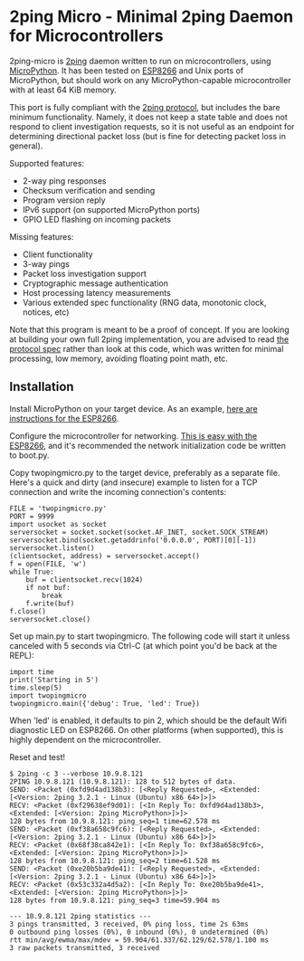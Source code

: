 # 2ping Micro - Minimal 2ping Daemon for Microcontrollers

2ping-micro is [2ping](https://www.finnie.org/software/2ping/) daemon written to run on microcontrollers, using [MicroPython](https://micropython.org/).
It has been tested on [ESP8266](https://en.wikipedia.org/wiki/ESP8266) and Unix ports of MicroPython, but should work on any MicroPython-capable microcontroller with at least 64 KiB memory.

This port is fully compliant with the [2ping protocol](https://github.com/rfinnie/2ping/blob/master/doc/2ping-protocol.md), but includes the bare minimum functionality.
Namely, it does not keep a state table and does not respond to client investigation requests, so it is not useful as an endpoint for determining directional packet loss (but is fine for detecting packet loss in general).

Supported features:

* 2-way ping responses
* Checksum verification and sending
* Program version reply
* IPv6 support (on supported MicroPython ports)
* GPIO LED flashing on incoming packets

Missing features:

* Client functionality
* 3-way pings
* Packet loss investigation support
* Cryptographic message authentication
* Host processing latency measurements
* Various extended spec functionality (RNG data, monotonic clock, notices, etc)

Note that this program is meant to be a proof of concept.
If you are looking at building your own full 2ping implementation, you are advised to read [the protocol spec](https://github.com/rfinnie/2ping/blob/master/doc/2ping-protocol.md) rather than look at this code, which was written for minimal processing, low memory, avoiding floating point math, etc.

## Installation

Install MicroPython on your target device.
As an example, [here are instructions for the ESP8266](http://docs.micropython.org/en/latest/esp8266/esp8266/tutorial/intro.html).

Configure the microcontroller for networking.
[This is easy with the ESP8266](http://docs.micropython.org/en/latest/esp8266/esp8266/tutorial/network_basics.html), and it's recommended the network initialization code be written to boot.py.

Copy twopingmicro.py to the target device, preferably as a separate file.
Here's a quick and dirty (and insecure) example to listen for a TCP connection and write the incoming connection's contents:

```
FILE = 'twopingmicro.py'
PORT = 9999
import usocket as socket
serversocket = socket.socket(socket.AF_INET, socket.SOCK_STREAM)
serversocket.bind(socket.getaddrinfo('0.0.0.0', PORT)[0][-1])
serversocket.listen()
(clientsocket, address) = serversocket.accept()
f = open(FILE, 'w')
while True:
    buf = clientsocket.recv(1024)
    if not buf:
        break
    f.write(buf)
f.close()
serversocket.close()
```

Set up main.py to start twopingmicro.
The following code will start it unless canceled with 5 seconds via Ctrl-C (at which point you'd be back at the REPL):

```
import time
print('Starting in 5')
time.sleep(5)
import twopingmicro
twopingmicro.main({'debug': True, 'led': True})
```

When 'led' is enabled, it defaults to pin 2, which should be the default Wifi diagnostic LED on ESP8266.
On other platforms (when supported), this is highly dependent on the microcontroller.

Reset and test!

```
$ 2ping -c 3 --verbose 10.9.8.121
2PING 10.9.8.121 (10.9.8.121): 128 to 512 bytes of data.
SEND: <Packet (0xfd9d4ad138b3): [<Reply Requested>, <Extended: [<Version: 2ping 3.2.1 - Linux (Ubuntu) x86_64>]>]>
RECV: <Packet (0xf29638ef9d01): [<In Reply To: 0xfd9d4ad138b3>, <Extended: [<Version: 2ping MicroPython>]>]>
128 bytes from 10.9.8.121: ping_seq=1 time=62.578 ms
SEND: <Packet (0xf38a658c9fc6): [<Reply Requested>, <Extended: [<Version: 2ping 3.2.1 - Linux (Ubuntu) x86_64>]>]>
RECV: <Packet (0x68f38ca842e1): [<In Reply To: 0xf38a658c9fc6>, <Extended: [<Version: 2ping MicroPython>]>]>
128 bytes from 10.9.8.121: ping_seq=2 time=61.528 ms
SEND: <Packet (0xe20b5ba9de41): [<Reply Requested>, <Extended: [<Version: 2ping 3.2.1 - Linux (Ubuntu) x86_64>]>]>
RECV: <Packet (0x53c332a4d5a2): [<In Reply To: 0xe20b5ba9de41>, <Extended: [<Version: 2ping MicroPython>]>]>
128 bytes from 10.9.8.121: ping_seq=3 time=59.904 ms

--- 10.9.8.121 2ping statistics ---
3 pings transmitted, 3 received, 0% ping loss, time 2s 63ms
0 outbound ping losses (0%), 0 inbound (0%), 0 undetermined (0%)
rtt min/avg/ewma/max/mdev = 59.904/61.337/62.129/62.578/1.100 ms
3 raw packets transmitted, 3 received
```
